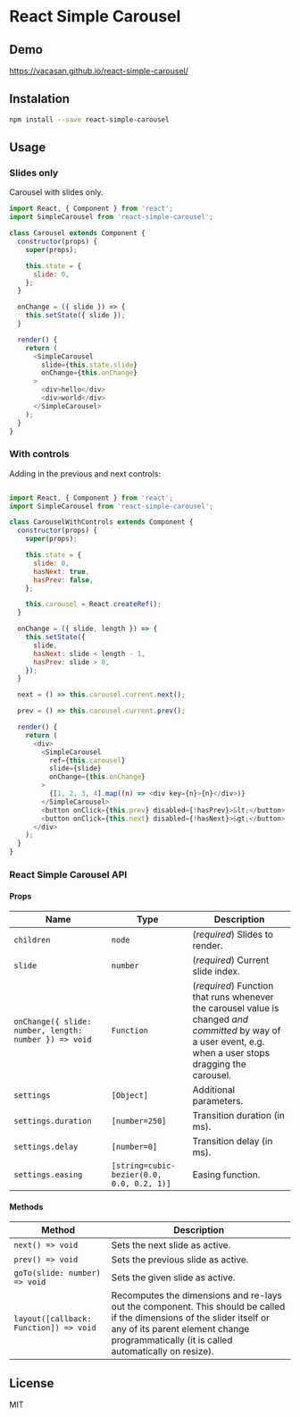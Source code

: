 # React Simple Carousel

## Demo

https://vacasan.github.io/react-simple-carousel/

## Instalation

```sh
npm install --save react-simple-carousel
```

## Usage

### Slides only

Carousel with slides only.

```js
import React, { Component } from 'react';
import SimpleCarousel from 'react-simple-carousel';

class Carousel extends Component {
  constructor(props) {
    super(props);

    this.state = {
      slide: 0,
    };
  }

  onChange = ({ slide }) => {
    this.setState({ slide });
  }

  render() {
    return (
      <SimpleCarousel
        slide={this.state.slide}
        onChange={this.onChange}
      >
        <div>hello</div>
        <div>world</div>
      </SimpleCarousel>
    );
  }
}
```

### With controls

Adding in the previous and next controls:

```js

import React, { Component } from 'react';
import SimpleCarousel from 'react-simple-carousel';

class CarouselWithControls extends Component {
  constructor(props) {
    super(props);

    this.state = {
      slide: 0,
      hasNext: true,
      hasPrev: false,
    };

    this.carousel = React.createRef();
  }

  onChange = ({ slide, length }) => {
    this.setState({
      slide,
      hasNext: slide < length - 1,
      hasPrev: slide > 0,
    });
  }

  next = () => this.carousel.current.next();

  prev = () => this.carousel.current.prev();

  render() {
    return (
      <div>
        <SimpleCarousel
          ref={this.carousel}
          slide={slide}
          onChange={this.onChange}
        >
          {[1, 2, 3, 4].map((n) => <div key={n}>{n}</div>)}
        </SimpleCarousel>
        <button onClick={this.prev} disabled={!hasPrev}>&lt;</button>
        <button onClick={this.next} disabled={!hasNext}>&gt;</button>
      </div>
    );
  }
}
```

### React Simple Carousel API

#### Props

| Name | Type | Description |
| --- | --- | --- |
| `children` | `node` | (_required_) Slides to render. |
| `slide` | `number` | (_required_) Current slide index. |
| `onChange({ slide: number, length: number }) => void` | `Function` | (_required_) Function that runs whenever the carousel value is changed _and committed_ by way of a user event, e.g. when a user stops dragging the carousel. |
| `settings` | `[Object]` | Additional parameters. |
| `settings.duration` | `[number=250]` | Transition duration (in ms). |
| `settings.delay` | `[number=0]`| Transition delay (in ms). |
| `settings.easing` | `[string=cubic-bezier(0.0, 0.0, 0.2, 1)]` | Easing function. |

#### Methods

| Method | Description |
| --- | --- |
| `next() => void` | Sets the next slide as active. |
| `prev() => void` | Sets the previous slide as active. |
| `goTo(slide: number) => void`| Sets the given slide as active. |
| `layout([callback: Function]) => void` | Recomputes the dimensions and re-lays out the component. This should be called if the dimensions of the slider itself or any of its parent element change programmatically (it is called automatically on resize). |

## License

MIT
